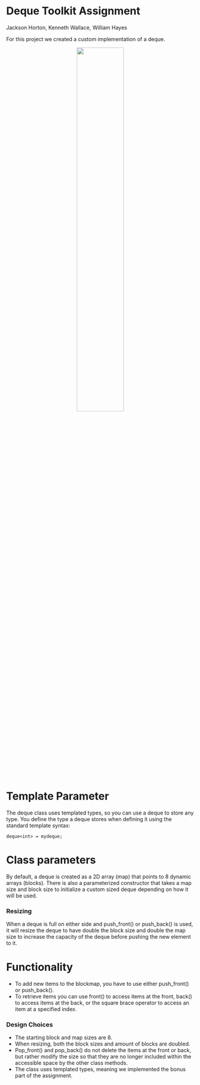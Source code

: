 # Deque Toolkit Assignment
Jackson Horton, Kenneth Wallace, William Hayes

For this project we created a custom implementation of a deque.

<p align="center">
  <img src="https://user-images.githubusercontent.com/59177560/204605834-115e8f01-0e72-4f10-a867-2ee858a643d7.png" width=50%/>
</p>

# Template Parameter
The deque class uses templated types, so you can use a deque to store any type. You define the type a deque stores when defining it using the standard template syntax:
```
deque<int> = mydeque;
```

# Class parameters
By default, a deque is created as a 2D array (map) that points to 8 dynamic arrays (blocks).
There is also a parameterized constructor that takes a map size and block size to initialize a custom sized deque depending on how it will be used.

### Resizing
When a deque is full on either side and push_front() or push_back() is used, it will resize the deque to have double the block size and double the map size to increase the capacity of the deque before pushing the new element to it.
  
# Functionality
- To add new items to the blockmap, you have to use either push_front() or push_back().
- To retrieve items you can use front() to access items at the front, back() to access items at the back, or the square brace operator to access an item at a specified index.
  
### Design Choices
- The starting block and map sizes are 8.
- When resizing, both the block sizes and amount of blocks are doubled.
- Pop_front() and pop_back() do not delete the items at the front or back, but rather modify the size so that they are no longer included within the accessible space by the other class methods.
- The class uses templated types, meaning we implemented the bonus part of the assignment.
